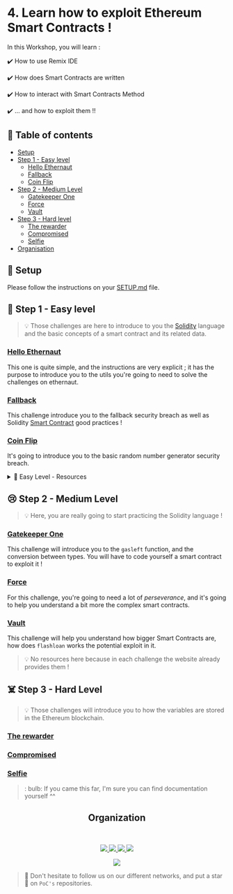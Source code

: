 # 4. Learn how to exploit Ethereum Smart Contracts !

In this Workshop, you will learn : 

✔️ How to use Remix IDE

✔️ How does Smart Contracts are written

✔️ How to interact with Smart Contracts Method

✔️ ... and how to exploit them !!

## 💫 Table of contents
* [Setup](README.md#wrench-setup)
* [Step 1 - Easy level](README.md#hand_over_mouth-step-1---easy-level)
    * [Hello Ethernaut](README.md#hello-ethernaut)
    * [Fallback](README.md#fallback)
    * [Coin Flip](README.md#coin-flip)
* [Step 2 - Medium Level](README.md#cry-step-2---medium-level)
    * [Gatekeeper One](README.md#gatekeeper-one)
    * [Force](README.md#force)
    * [Vault](README.md#vault)
* [Step 3 - Hard level](README.md#skull_and_crossbones-step-3---hard-level)
    * [The rewarder](README.md#the-rewarder)
    * [Compromised](README.md#compromised)
    * [Selfie](README.md#selfie)
* [Organisation](README.md#star2-organisation)
  
## 🔧 Setup

Please follow the instructions on your [SETUP.md](SETUP.md) file.

## 🤭 Step 1 - Easy level
> 💡 Those challenges are here to introduce to you the [Solidity](https://docs.soliditylang.org/en/v0.4.21/) language and the
basic concepts of a smart contract and its related data.

### [Hello Ethernaut](https://ethernaut.openzeppelin.com/level/0x4E73b858fD5D7A5fc1c3455061dE52a53F35d966)
This one is quite simple, and the instructions are very explicit ; it has the purpose to introduce you
to the utils you're going to need to solve the challenges on ethernaut.

### [Fallback](https://ethernaut.openzeppelin.com/level/0x9CB391dbcD447E645D6Cb55dE6ca23164130D008)
This challenge introduce you to the fallback security breach as well as Solidity [Smart Contract](https://docs.soliditylang.org/en/v0.4.24/introduction-to-smart-contracts.html) good practices !

### [Coin Flip](https://ropsten.ethernaut.openzeppelin.com/level/0xef9B87A4666fA565f9Be9b14fE6A34037caDCF16)
It's going to introduce you to the basic random number generator security breach.

<details>
<summary>📖 Easy Level - Resources</summary>
    <li>
        <a href="https://www.tutorialspoint.com/solidity/">Syntax of Solidity language</a>
    </li>
    <li>
        <a href="https://www.tutorialspoint.com/solidity/">What is a fallback function</a>
    </li>
    <li>
        <a href="https://www.sitepoint.com/solidity-pitfalls-random-number-generation-for-ethereum/">More about random numbers with Ethereum</a>
    </li>
</details>

## 😢 Step 2 - Medium Level

> 💡 Here, you are really going to start practicing the Solidity language !

### [Gatekeeper One](https://ropsten.ethernaut.openzeppelin.com/level/0xfe1B0cb67F95Ab51e9052e70424A49A6d34769ed)
This challenge will introduce you to the `gasleft` function, and the conversion between types.
You will have to code yourself a smart contract to exploit it !

### [Force](https://ropsten.ethernaut.openzeppelin.com/level/0xC624F5f9cd437ca9cefeF7672F3e951b2B27A42b)
For this challenge, you're going to need a lot of *perseverance*, and  it's going to help you understand a bit more the
complex smart contracts.

### [Vault](https://ropsten.ethernaut.openzeppelin.com/level/0xe2F72aa61fD6322C6c4d22227a594391E051F990)
This challenge will help you understand how bigger Smart Contracts are, how does `flashloan` works the potential exploit in it.

> 💡 No resources here because in each challenge the website already provides them !

## ☠️ Step 3 - Hard Level

> 💡 Those challenges will introduce you to how the variables are stored in the Ethereum blockchain.
> 
### [The rewarder](https://www.damnvulnerabledefi.xyz/challenges/5.html)

### [Compromised](https://www.damnvulnerabledefi.xyz/challenges/7.html)

### [Selfie](https://www.damnvulnerabledefi.xyz/challenges/6.html)

> : bulb: If you came this far, I'm sure you can find documentation yourself ^^

<h2 align=center>
Organization
</h2>
<br/>
<p align='center'>
    <a href="https://www.linkedin.com/company/pocinnovation/mycompany/">
        <img src="https://img.shields.io/badge/LinkedIn-0077B5?style=for-the-badge&logo=linkedin&logoColor=white">
    </a>
    <a href="https://www.instagram.com/pocinnovation/">
        <img src="https://img.shields.io/badge/Instagram-E4405F?style=for-the-badge&logo=instagram&logoColor=white">
    </a>
    <a href="https://twitter.com/PoCInnovation">
        <img src="https://img.shields.io/badge/Twitter-1DA1F2?style=for-the-badge&logo=twitter&logoColor=white">
    </a>
    <a href="https://discord.com/invite/Yqq2ADGDS7">
        <img src="https://img.shields.io/badge/Discord-7289DA?style=for-the-badge&logo=discord&logoColor=white">
    </a>
</p>
<p align=center>
    <a href="https://www.poc-innovation.fr/">
        <img src="https://img.shields.io/badge/WebSite-1a2b6d?style=for-the-badge&logo=GitHub Sponsors&logoColor=white">
    </a>
</p>

> 🚀 Don't hesitate to follow us on our different networks, and put a star 🌟 on `PoC's` repositories.
